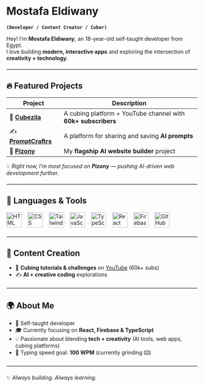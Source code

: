 # Mostafa Eldiwany  

**`(Developer / Content Creator / Cuber)`**  

Hey! I'm **Mostafa Eldiwany**, an 18-year-old self-taught developer from Egypt.  
I love building **modern, interactive apps** and exploring the intersection of **creativity + technology**.  

<hr style="border: 0.5px solid #ddd; margin: 20px 0;" />

## 🔥 Featured Projects  

| Project | Description |
|---------|-------------|
| 🧩 <a href="https://cubezila.com" target="_blank">**Cubezila**</a> | A cubing platform + YouTube channel with **60k+ subscribers** |
| ✍️ <a href="https://promptcraftrs.com" target="_blank">**PromptCraftrs**</a> | A platform for sharing and saving **AI prompts** |
| 🤖 <a href="https://dulcet-eclair-3152c2.netlify.app/" target="_blank">**Pizony**</a> | My **flagship AI website builder** project |

💡 *Right now, I’m most focused on **Pizony** — pushing AI-driven web development further.*  

<hr style="border: 0.5px solid #ddd; margin: 20px 0;" />

## 🧰 Languages & Tools  

<p align="left">
  <img src="https://cdn.jsdelivr.net/gh/devicons/devicon/icons/html5/html5-plain.svg" width="40" alt="HTML" /> &nbsp;&nbsp;
  <img src="https://cdn.jsdelivr.net/gh/devicons/devicon/icons/css3/css3-plain.svg" width="40" alt="CSS" /> &nbsp;&nbsp;
  <img src="https://www.vectorlogo.zone/logos/tailwindcss/tailwindcss-icon.svg" width="40" alt="Tailwind CSS" /> &nbsp;&nbsp;
  <img src="https://cdn.jsdelivr.net/gh/devicons/devicon/icons/javascript/javascript-plain.svg" width="40" alt="JavaScript" /> &nbsp;&nbsp;
  <img src="https://cdn.jsdelivr.net/gh/devicons/devicon/icons/typescript/typescript-plain.svg" width="40" alt="TypeScript" /> &nbsp;&nbsp;
  <img src="https://cdn.jsdelivr.net/gh/devicons/devicon/icons/react/react-original.svg" width="40" alt="React" /> &nbsp;&nbsp;
  <img src="https://cdn.jsdelivr.net/gh/devicons/devicon/icons/firebase/firebase-plain.svg" width="40" alt="Firebase" /> &nbsp;&nbsp;
  <img src="https://cdn.jsdelivr.net/gh/devicons/devicon/icons/github/github-original.svg" width="40" alt="GitHub" />
</p>

<hr style="border: 0.1px solid #ddd; margin: 20px 0;" />

## 🎥 Content Creation  

- 🧩 **Cubing tutorials & challenges** on <a href="https://www.youtube.com/@DailyTifa" target="_blank">YouTube</a> (60k+ subs)  
- ✍️ **AI + creative coding** explorations  

<hr style="border: 0.5px solid #ddd; margin: 20px 0;" />

## 🌍 About Me  

- 🌱 Self-taught developer  
- 🎓 Currently focusing on **React, Firebase & TypeScript**  
- 💡 Passionate about blending **tech + creativity** (AI tools, web apps, cubing platforms)  
- 🎯 Typing speed goal: **100 WPM** (currently grinding ⌨️)  

<hr style="border: 0.5px solid #ddd; margin: 20px 0;" />

✨ *Always building. Always learning.*  

